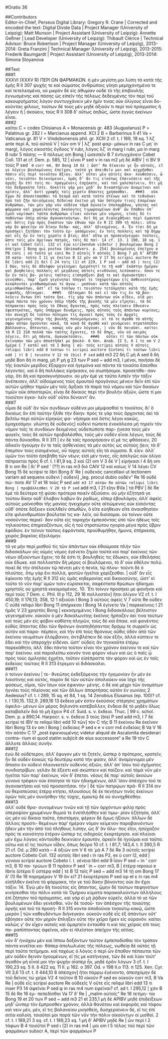 #Oratio 36  

##Contributors  
Editor-in-Chief, Perseus Digital Library: Gregory R. Crane | Corrected and encoded the text: Digital Divide Data | Project Manager (University of Leipzig): Matt Munson | Project Assistant (University of Leipzig): Annette Geßner | Lead Developer (University of Leipzig): Thibault Clérice | Technical Advisor: Bruce Robertson | Project Manager (University of Leipzig), 2013-2014: Greta Franzini | Technical Manager (University of Leipzig), 2013-2015: Frederik Baumgardt | Project Assistant (University of Leipzig), 2013-2014: Simona Stoyanova  

##Text  
###1  
XXXVI (XXXV R) ΠEPI ΩN ΦΑΡΜΑΚΩΝ. ἡ μὲν μεγίστη μοι λύπη τὰ κατὰ τῆς ἐμῆς R II 307 ψυχῆς τε καὶ σώματος ἀνθρώποις γόησι μεμηχανημένα τε καὶ τετελεσμένα, οὐ μικρὸν δὲ εἰς ἀθυμίαν οὐδὲ τὸ τῆς ἐπιβουλῆς ἐγνωσμένης καὶ πάσης ὡς εἰπεῖν τῆς πόλεως δεδεγμένης τὸν περὶ τοῦ κακουργήματος λόγον συντυγχάνειν μὲν ἡμῖν τινας οὐκ ὀλίγους εἶναι δο- κοῦντας φίλους, τούτων δὲ τοὺς μὲν μηδὲ ἀξιοῦν τι περὶ τοῦ πράγματος ἢ λέγειν ἢ | ἀκούειν, τοὺς R II 308 δ’ οὕτως ἀηδῶς, ὥστε ἐγγὺς ἐκείνων εἶναι.  
###2  
καίτοι C = codex Chisianus Α = Monacensis gr. 483 (Augustanus) Ρ = Palatinus gr. 282 Ι = Marcianus append. XCI 2 Β = Barberinus II 41 Va = Vaticanus gr. 81 V = Vindobonensis phil. gr. XCIII 2 cf. t. Ι 189, 18 sq. 1 λζ ante περὶ Α, τοῦ αὐτοῦ V | τῶν om V | λζ΄ post φαρ- μάκων in ras C μη΄ in marg), λόγος εἰκοστὸς ὄγδοος V rubr, λόγος λζ΄ in marg Ι rubr, μα in marg Β rubr 5 πάσης — 6 πόλεως om Bong | ὡσειπεῖν Β 7 ἐντυγχάνειν Cobet Coll. 131 at cf. Dem. p. 585, 12 | εἶναι Ρ sed ν in ras m2 μὴ δὲ ΑIBV | τί ΒV 9 τούς Ρ sed ΄ e ` corr m4, BV Bong 10 δὲ | ὥστ’ Re δίκαιόν γε ἦν αὐτούς, εἴ γε λέγειν βουλομένους ἐπεῖχον, τοῦτό γε ἀπειθεῖν μοι καὶ κεχρῆσθαι πᾶσιν οἷς περὶ τοιοῦτον ἄξιον. ἀλλ’ οὗτοι μὲν αὑτοῖς ἀκο- λουθοῦσιν, ὦ νέοι, τοιοῦτοι δεικνύμενοι, ὑμᾶς δ’ ἄν τις εἰκότως ἐπαινέσειε καὶ τῆς ὀργῆς ἣν ἐπὶ τοῖς πε- πραγμένοις ἐσχήκατε, καὶ τοῦ χαλεπαίνειν, ὅτι μὴ τὸν δεδρακότα ἴστε. δοκεῖτε γάρ μοι μηδ’ ἂν δικαστήριον ἀναμεῖναι καὶ κρίσιν, ἀλλ’ ἀντὶ γραφῆς ταῖς χερσὶν ἅπαντες χρήσασθαι.  
###3  
οὐκ ἔχων δὲ ἀποσείσασθαι τὰ δεσμὰ καὶ κατὰ τοῦτο στένων καὶ τὸ τεθνάναι πρὸ τοῦ ζῆν ποιούμενος δέδοικα ἐκεῖνο μὴ τῶν ὕστερόν τινες ἐσομένων ἀνθρώπων, τῶν μὲν γὰρ νῦν οὐδένα τἀμὰ ἀγνοεῖν ὑπολαμβάνω, γόητας καὶ φάρμακα καὶ χαμαιλέοντας ἀκούοντες τιμωρουμένων ἀνθ’ ὤν ἔπαθον ὑπ’ ἐμοῦ νομίσωσι ταῦτα ἀνθρώπων εἶναι νόντων μὲν νόμους, εἰκὸς δέ τι παθόντων ὑπὲρ αὑτῶν ἀγανακτούντων. δεῖ δή με διαλεχθῆναι περὶ ἐμαυτοῦ καὶ ὅστις ἐγὼ πρὸς ἕκαστον τῶν ἐθνῶν τῶν ἐν R II 309 τῇ πόλει. οὕτω γὰρ ἂν φανείην οὐ δίκην δεδω- κώς, ἀλλ’ ἠδικημένος. 4. Ἐν τίσι δή με προσήκει ζητῆσαι τὸν τοῦτο ἐρ- γασάμενον; ἐν τοῖς πολλοῖς καὶ τῷ δήμῳ καὶ οἷς ἦν ἐν ταῖς χερσὶν ὁ βίος; ἀλλ’ οὕτω γε προσενήνεγμαι τούτοις, ὥστε τοῖς μὲν ἀμείνων πατρός, τοῖς δὲ παί- 14 cf. 13. 1 190, 18 sq. 1 εἰ καὶ Cobet Coll. 132 εἰ ἐγὼ scribendum videtur | βουλομένων Bong 2 ἀπεῖχον Ι Bong qui postea (Animadvers. p. 254) βουλομένους ἐπεῖχον e ΡΒ coni | οὐ τοῦτό γε coni Re 3 αὐτοῖς V αὐτοὺς I Bong 7 μὴ δ’ APIBV 10 κατα- τοῦτο Ι 11 γε ἐκεῖνο Β 12 μὲν om V 17 δή scripsi auctore Re δέ libri edd 21 δεῖ C 24 τοῖς (1) et 229, 1 Ρ sed ~ add m3 | τοις (2) Ι δῶν, τοῖς δὲ ἀδελφῶν γεγένημαι ἡμερότητί τε τῇ καθ’ ἑκάστην ἡμέραν καὶ βοηθείαις πολλαῖς αἳ μεγάλους αὐτοῖς κινδύνους λελύκασιν. ὅσον τε ἦν ἐν ταῖς βα- ρείαις ταύταις εἰσπράξεσι βοῇ τε καὶ ἀγανακτήσει γενέσθαι, παρ’ ἐμοῦ γεγένηται πληγαί τε ἰσχυροτέρων εἰς ἀσθενεστέρους κεκώλυνται μισθωσαμένων τε ἀγνω.- μοσύναι κατὰ τῶν αὑτοὺς μεμισθωκότων, ὥστ’ εἴ τὼ τούτων τι τοιοῦτον τετόλμηται κατὰ τῆς ἐμῆς κεφαλῆς, ἠδίκημαι.  
###5  
ἠδίκημαι δὲ καὶ εἰ τῶν τις ἐν τῷ βου- λεύειν ὄντων ἐπὶ τοῦτο ἧκε. τίς γὰρ τῶν ἁπάντων οὐκ οἶδεν, οἷά μοι παρὰ πάντα τὸν χρόνον ὑπὲρ τῆσδε τῆς βουλῆς τὰ μὲν εἴρηται, τὰ δὲ πέπρακται πρὸς τοὺς τὸ ἔθνος ἄγοντας, πρὸς τοὺς πλείοσιν ἔθνεσιν ἐφεστηκότας, πρὸς ὑπάρχων δυνάμεις, πρὸς αὐτοὺς τοὺς ἁπάντων κυρίους; τὸν συνεχῆ δὲ τοῦτον πόλεμον τίς ἀγνοεῖ πρὸς τοὺς ἐν ἀρχαῖς γεγενημένους ὑπὲρ τῆς βουλῆς πολεμούμενον; οἱ τά τε ἀγαθὰ τὰ αὐτῆς σφῶν αὐτῶν ἡγοῦνται κακά, τὰ κακὰ δὲ ἀγαθὰ καὶ γενόμενοι στρατόπεδον βάλλουσιν, ἅπτονται, κακῶς νῦν μὲν λέγουσι, | νῦν δὲ ποιοῦσι. καίτοι τὰ R II 310 πολλὰ τῶν ταύτης ἔχοντες, τὸ δὲ ὅπως, νῦν οὐ καιρὸς λέγειν, ὅτι μὴ πάντα, ἀγανακτοῦσιν.  
###6  
οὗτοι τί τῶν πάντων οὐκ ἐκίνησαν τῶν μὲν ἀποστῆσαί με βουλό- 6 Xen. Anab. II 5, 6 1 τε om V 2 ἡμέρα C 7 κατὰ] καὶ τὰ I Bong | αὑ- τοὺς scripsi αὐτοὺς V αὐτοῖς reliqui libri edd 8 τούτων τι scripsi auctore Sinteni τι τούτων libri edd | τί Β | τοιοῦτο V 12 τὰ (bis) Ρ sed ` add m3 22 δὴ C μὴ Α sed δ δὴ μηδὲ Bon δὴ in marg, μὴ Ρ μὴ g 23 των Ρ sed ~ add m3, I μένοι, ποιῆσαι δὲ τῆς ἑαυτῶν μερίδος ἔξαρχον καὶ ἡγεμόνα καὶ πάντα τὰ τοιαῦτα ἔσεσθαι λέγοντες. καὶ ὃ δὴ πολλάκις εἰρήκασιν, οὐ σιωπήσομαι. προσετίθε- σαν γάρ, ὅτι δὴ καὶ προσκυνήσουσιν. οὐ μὴν ἐμέ γε ταῦτα λιπεῖν τὴν τάξιν ἀνέπεισεν, ἀλλ’ αἰδούμενος τοὺς ἐμαυτοῦ προγόνους μένειν δεῖν ἐπὶ τῶν αὐτῶν ᾠήθην τηρῶν μὲν τοῖς ἄρξασι τὰ παρὰ τοῦ νόμου καὶ τῶν δικαίων τιμῶν οὐκ ἀποστερῶν, εἶναι δὲ δίκαιος περὶ τὴν βουλὴν ἀξιῶν, ὥστε τί μοι τοιοῦτον ἐγκα- λεῖν οὐδ’ οὗτοι δύναιντ’ ἄν.  
###7  
οἶμαι δὲ οὐδ’ ἂν τῶν συνδίκων οὐδένα μοι μέμψασθαί τι τοιοῦτον, δι’ ὅ δικαίως ἂν ἐπὶ ταύτην ἦλθε τὴν δίκην. πρός τε γὰρ τοὺς ἄρχοντας ἀεὶ τὰ βελτίω περὶ αὐτῶν εἰρηκὼς φα- νήσομαι καὶ ὅστις λέγοι κακῶς, ἐμαχεσάμην. γλώττῃ δὲ οὐδενὸς] οὐδενὶ πώποτε ἐνεκάλεσα μὴ τηρεῖν τὸν νόμον τοῖς τε συνδίκων δεομένοις οὐδεπώποτε παρ- ῄνεσα τοὺς μὲν φυγεῖν, τοὺς δὲ αὑτῶν προβαλέσθαι, τοὺς μὲν οὐδὲν εἶναι λέγων, τοὺς δὲ πάντα δύνασθαι. R II 311 | ἐν δὲ ταῖς προσρήσεσιν εἴ μέ τις φθάσειεν, 20 ἀδικεῖν ἡγούμην ἔν τε ταῖς ἀσθενείαις τὰ μὲν αὐτὸς ὡς αὐτοὺς ᾔειν, τὰ δ’ ἔπεμπον τοὺς εἰσομένους, οὗ τύχης αὐτοῖς εἴη τὰ σώματα. 8. εἶεν. ἀλλ’ ὑμῶν τινι τοῦτο ἠσεβήθη τῶν νέων; εἰσὶ μέν τινες, οἷς ἀσελγῶς οὐκ ὀλίγα πέπρακται πρὸς 6 cf. t. I 81,9 sq. 2 καὶ (2) om V 3 δὲ V | εἰρήκασι Ι 4 δὴ οm B τι om Re | δι’ Ρ sed ’ (??) in ras m3 διὸ CAIV 12 καὶ καίως V 14 λέγει CV Bong 15 δὲ scripsi τε libri Bong δ’ Re | οὐδενὸς cancellavi ut lectionem variam ad sequens οὐδενὶ | οὐδενὶ] „leg. procul dubio οὐδὲν“ Re 16 οὐδὲ πώ- ποτε AV 17 et 18 τοὺς P sed ` add m3 17 αὑτῶν Re αὐτῶν reliqui libri Bong | προβάλλεσθαι V 20 τὰ Ρ sed ` add m3, I 21 εἴην ΒVa | τά PBV | δὲ Re ἐμὲ τὰ δεύτερα τῇ φύσει πρότερα ποιεῖν ἀξιοῦσιν. οὐ μὴν ἐζήτησά γε τούτου δίκην οὐδ’ ἔλαβον λαβὼν ἂν ῥᾳδίως, εἴπερ ἐβουλόμην, ἀλλ’ ἀφεὶς αὐτοὺς μαίνεσθαι τῆς μανίας ἠνειχόμην οὔτε αἰτιώμενος οὐκ εἰσιόντας οὔθ’ ὁπότε δόξειεν εἰσελθεῖν ἀπωθῶν, ὃ εἴτε εὐήθειαν εἴτε ἀναισθησίαν εἴτε φιλανθρωπίαν βούλεταί τις κα- λεῖν, οὐ διοίσομαι. οὐ τοίνυν οὔτε νοσοῦντας περιεῖ- δον οὔτε εἰς ταραχὴν ἐμπεσόντας ὑπὸ τῶν ἡδέως τοῖς τηλικούτοις ἐπηρεαζόντων, οἷς ἡ τοῦ στρατιώτου ηγορία μέγα πρὸς ὕβριν ἐφόδιον. ἐν τοίνυν τούτοις ἐφρόντισα, προὐθυμήθην, ἤμυνα, ἐπήρκεσα, χειρὸς βαρείας ἐξειλόμην.  
###9  
τά γε μὴν περὶ μισθοῦ τίς τῶν ἁπάντων οὐκ ἐθαύμασε πλὴν τῶν διδασκάλων οἷς οὑμὸς νόμος ἐγένετο ζημία ταὐτὰ καὶ παρ’ ἐκείνοις τῶν νέων ἀξιούντων ἔχειν; τὰ δέ ἐστι τί; βουληθείς τις ἔδωκεν, οὐκ ἐθελήσας οὐκ ἔδωκε. καὶ πολλοστὸν δὴ μέρος οἱ βουλόμενοι, τὸ δ’ οὐκ ἐθέλον πολύ. ποιεῖ δὲ τὴν ἀτέλειαν τῷ πένητι μὲν ἡ πενία, τῷ πλου- τοῦντι δὲ ὁ πλοῦτος. ὅτῳ γὰρ ἔνι πολλά, φοιτῶν ἡγεῖται χαρίζεσθαι. | οὐδ’ ἂν εἷς ἐφίκοιτο τῆς ἐμῆς R II 312 εἰς ὑμᾶς κηδεμονίας καὶ δικαιοσύνης. ὥστ’ εἰ τοῦτο τὸ νῦν παρ’ ὑμῶν τισιν εὑρίσκεται, σαφέστατα θρώπων ἠδίκημαι χρηστοῖς οὐ χρηστὰ κεκομισμένος. 10. Ἔτι τοίνυν προσήκει με φανῆναι καὶ περὶ τοὺς 7 Dem. c. Phil. III p 112, 29 16 πολλοστὸν] ἤτοι ὀλίγον V2 cf. t. I 450,19; II 176,13; 358, 12 1 ἀξιοῦσι I Bong 3 αὐτοὺς ἀφεὶς V 7 οὔτε Re οὐδὲν C οὐδὲ reliqui libri Bong 11 ἀπήρκεσα Ι Bong 14 ἐγίνετο Va | παρεκείνοις Ι 21 ἡμᾶς V 23 χρηστὸς Bong | κεκοσμημένος I Bong διδασκάλους βέλτιστον γεγενημένον. οὐκοῦν ὁ μὲν Ἀσκαλωνίτης ἐκεῖνος ἥρπαζεν ἀεί τινα τούτων καὶ τοὺς μὲν εἰς φόβον καθίστη πληγῶν, τοὺς δὲ καὶ ἔπαιε. καὶ φανέντος εὐθὺς ἅπαντας ἔδει τῶν θρόνων ἀναπηδήσαντας δρόμῳ τε συρρεῖν ὡς αὐτὸν καὶ παρα- πέμπειν, καὶ τὴν ἐπὶ τοὺς θρόνους αὖθις ὁδὸν ἀπὸ τῶν ἐκείνου νευμάτων ἐλάμβανον, ἀντιβλέπειν δὲ οὐκ ἐξῆν, ἀλλὰ κύπτειν τε ἔδει καὶ τὴν ὑπεροχὴν εἰδέναι. ὥστ’ οὐδεὶς ἂν τηνικαῦτα ἑτέρῳ παρεκάθητο, ἀλλ᾿ ἔδει πάντα τοῦτον εἶναι τὸν χρόνον ἐκείνου τε καὶ τῶν παρ’ ἐκείνου. καὶ παραλείπω καινόν τινα φόρον νέων καὶ ὡς ὁ παῖς ᾦ πρὸς τοὺς ὁμιλητὰς ἐχρῆτο, τοῦτον εἰσέπραττε τὸν φόρον καὶ ὡς ἐν ταῖς ἐκδείαις ταύταις R II 313 ἔτρεμον οἱ διδάσκαλοι.  
###11  
ὁ τοίνυν ἐκείνου | τε- θνεῶτος ἐκδεξάμενος τὴν ἡγεμονίαν ἦν μὲν ἐκ λαιστίνης καὶ αὐτός, παρὸν δὲ τῶν αὐτῶν ἀπολαύειν οὐκ ἴσχε τῆς φύσεως, οἶμαι, τῶν ἴσων οὐκ ἐφικνου- μἐνης. ὁ δὲ καὶ μέχρι τῶν ὀνομάτων ἠγνόει τοὺς πλείονας καὶ τῶν ἄλλων ἀπαρτήσας αὑτὸν ἐν γωνίαις 2 Aedesius? cf. t. I 289, 15 sq. et 84, 1 sq. 14 Zenobius Elusanus (ep. 100)? cf. t. I 130,15. 132,9. 289,16 13 ἔκδεια μέν ἐστιν ἑκούσιος στέρησις χρημάτων ὀφειλο- μένων ὧν μέρος δηλονότι κατέβαλλεν, ἔνδεια δὲ τὸ μηδὲν ὅλως καταβαλεῖν διὰ τὸ μὴ ἔχειν P4 cf. Suid. s. ν. ἔκδεια. Thuc. | 99 c. schol. Dem. p. a 890,14. Harpocr. s. ν. ἔκδεια 3 τοὺς (bis) Ρ sed add m3, I 7 δὲ scripsi τὲ IBV τε reliqui libri edd 10 τῶν] τὸν C τῆς Β 11 ἐκείνου Re ἐκεῖνον libri Bong 13 ἐν om I Bong | ἐκδείαις Ρ sed κ e ν corr m4 ἐνδείαις B Va V 16 τὸν αὁτὸν C 17 „post ἐφικνουμένης videtur aliquid de Ascalonita desiderari contra- rium ei quod statim subjicit de eius successore“ a Re 19 τὸν C ἄλλοτε ἄλλαις συνῆν.  
###12  
ἐγὼ δὲ οὐδέτερον, ἀλλ’ ἔφυγον μὲν τὸ ζητεῖν, ὥσπερ ὁ πρότερος, κρατεῖν, ἦν δὲ οὐδὲν ἐοικὼς τῷ δευτέρῳ κατὰ τὴν φύσιν, ἀλλ’ ἀναμίγνυμαι μὲν ἅπασιν ἐν οὐδενὶ πλεονεκτεῖν οὐδενὸς ἀξιῶν, ἀλλ’ ἀπ᾿ ἴσου τοῦ σχήματος συνδιατρίβων. γελᾶν δὲ ἔξεστι καὶ σκώπτειν καὶ παίζειν. καὶ τἀμὰ νῦν μὲν ἡγεῖται τῶν παρ' ἐκείνων, νῦν δ’ ἕπεται. νέους δὲ παρ᾿ αὑτοῖς ἀκούων γύναια τρέφειν οὐκ ἐποίησα τὸ τῶν ἠδικημένων, ἀλλ’ ἴσον ἀπέσχον τοῦ τε ἀγανακτῆσαι καὶ τοῦ προσαιτῆσαι. τὴν | δὲ τῶν πατρῴων πρᾶ- R II 314 σιν οὐ θεραπεύσας ἑτέρᾳ κτήσει, πλουσίους δὲ ἐκ πενήτων τινὰς ἐκείνων ὁρῶν τοῖς μὲν συνήσθην τῆς τύχης, ἐμαυτῷ δὲ οὐ συνηχθέσθην.  
###13  
ἀλλ’ οὐδὲ θρα- συνομένων τινῶν καὶ τῇ τῶν ἀρχόντων φιλίᾳ πρὸς ὑπεροψίαν χρωμένων θυμοῦ τε ἐνεπλήσθην καὶ τιμω- ρίαν ἐζήτησα, ἀλλ’ ὡς μὲν οὐ δίκαια ταῦτα, ἠπιστάμην, φέρειν δὲ ὅμως ἠξίουν. ἄλλων δὲ ἄλλοις προστι- θεμένων παρ’ ἡμέραν νόμον κείμενον παραβαινόντων ᾔδειν μὲν τὴν ἀπὸ τοῦ πλήθους λύπην, ὡς δ’ ἂν ἄλυ- πος εἴην, ἡσύχαζον πρός τε καινότητα ἑτέραν ὥσπερ τις σιδηροῦς ἐκαρτέρησα. καὶ πλείοσι μὲν ἔχω λόγοις κἀνταῦθα δεικνύειν ἐμαυτόν, ἀρκεῖν δὲ ἡγοῦμαι καὶ ταῦτα. οὕτω καὶ εἴ τις τούτων οἶδεν, ὅπως δεῦρο 10 cf. t. I 81,7; 143,4. t. II 390,5 R 21 cf. Od. μ 280 κατὰ – 4 ἀξιῶν om V 6 τὰ ᾿μὰ A 7 δὲ Re 3 αὑτοῖς scripsi auctore Cobeto Coll. 132 αὐτοῖς libri sed ι in ras Ρ2, ex ὺ corr I2, edd | γύναια scripsi auctore Cobeto I. I. γένεια libri edd 9 ἶσον Ρ sed ~ in ' corr m3, Β 10 πα- τρώων Β 11 πρᾶσιν Ρ sed ' in ~ corr m3, Β | ἐτέρᾳ reposui e libris (ὑτέρα I) ὑστέρᾳ edd | τὲ Β 12 τοῖς Ρ sed ~ add m3 14 τῇ om Bong 17 δ’ (1) Re 18 παρημέραν V 19 ἂν εἰ? 21 ἐκαρτέρησα Ρ sed αρ et ε in ras m4 εἰσῆλθεν ἐκεῖνα τὰ φάρμακα, τήν γε τοῦ δίκην βάνοντος οὐκ ἂν ἔχοι τάξιν. 14. Ἐγὼ μὲν δὴ τοιοῦτος εἰς ἅπαντας, ᾤμην δὲ τούτων πεφηνότων κινήσεσθαι τὴν πόλιν κατὰ τὰ Ὁμήρου κύματα παρακαλούντων ἀλλήλους ἐπὶ ζήτησιν τοῦ πράγματος. καὶ γὰρ εἰ μὴ ῥᾴδιον εὑρεῖν, ἀλλὰ τό γε τῶν βουλομένων ἔδει γενέσθαι. νῦν δὲ τοσοῦ- τον ἀπέσχον τῆς τοιαύτης ὀργῆς καὶ τοῦ τὰ προσή- R II 315 κοντα ἀποδοῦναι τοσούτῳ κακῷ, ὥστε μικρὸν | τῶν καθευδόντων διήνεγκαν. οὐκοῦν οὐδὲ εἷς ἐξ ἁπάντων οὔτ’ ἐβόησεν οὔτε τὸν μηρὸν ἔπληξεν οὔτε τὴν χεῖρα ἦρεν εἰς οὐρανόν. καίτοι καλῶς γ’ ἂν εἶχεν αὐτοῖς καὶ ἁμαρτεῖν ἐνταῦθά τι καὶ τὰς χεῖρας ἐπὶ τοὺς πα- ραπίπτοντας ἀφεῖναι, κἂν εἰ πλεῖστον ἀπεῖχον τῆς αἰτίας.  
###15  
νῦν δ’ ἡνιόχου μὲν καὶ ἵππου δοξάντων τοῦτον ἐμπεποδίσθαι τὸν τρόπον πάντα κινεῖται κα- θάπερ ἀπολωλυίας τῆς πόλεως, νωθείᾳ δὲ αὐτὸς τῇ περὶ ταῦτα τετίμημαι. καὶ ταχέως ὁ λόγος ὁ περὶ ὧν ἔπαθον πέπαυται τῶν μὲν οὐδὲν δεινὸν ἡγουμένων, εἴ τίς με κατήνεγκε, τῶν δὲ καὶ λίαν τοῦτ’ ἀγαθὸν μὴ εἶναί μοι τὴν ψυχὴν οἶαπερ ἦν, μηδὲ ἐρᾶν λόγων 3 cf. t. I 190,23 sq. 5 II. δ 422 sq. 11 II. μ 162. ο 397. Od. v 198 II.o 113. π 125. Xen. Cyr. VII 3,6 13 cf. t. ΙΙ 444,10 8 ἀπέσχον] ἤτοι πόρρω ἐγένοντο, ἀπεσχόμην δὲ τοῦ δεῖνος τὼ χεῖρε V2 4 τοῦτον Β 10 οἰκοῦν Ρ sed ex οὐκοῦν corr m3, B Va Re | οὐδὲ εἷς scripsi auctore Re οὐδεεῖς V οὔτε εἷς reliqui libri edd 13 τι inser P3 14 ἀφεῖναι Ρ sed φ in ras m4 num ἐφεῖναι? cf. ad t. I 295,12 | χάν Β 15 δὲ Re 16 ἐμ- πεπεδίσθαι Va 17 δ’ Re | „malim αὐτοῖς“ Re 18 τετίμη- ται Bong 19 et 20 των Ρ sed ~ add m3 21 et 235,1 μὴ δὲ APIBV μηδὲ ἐπιδείξεων μηδ’ ὧνπερ τὸν ἔμπροσθεν χρόνον, ἀλλὰ θανάτου καὶ ἐκφορᾶς καὶ τάφου καὶ νειν μέν, μέν, εἴ τις βαλανείου μνησθείη, δυσχεραίνειν δέ, εἴ τις ἐπὶ σιτία καλοίη. τοιοῦτοί μοι παρὰ τῶν νῦν τὴν πόλιν οἰκούντων οἱ μισθοί. 2 cf. t. I 189,21 3 sq. cf. t. I 189,23 sq. 1 μὴ δ’ APIBV μηδὲ Re | ὧν περὶ Ι 2 τάφων Β 4 τοιοῦτοί Ρ sed ι (2) in ras m4 | μοι om Ι 5 τέλος τοῦ περὶ τῶν φαρμάκων subscr A, περὶ τῶν φαρμάκων Ρ  
